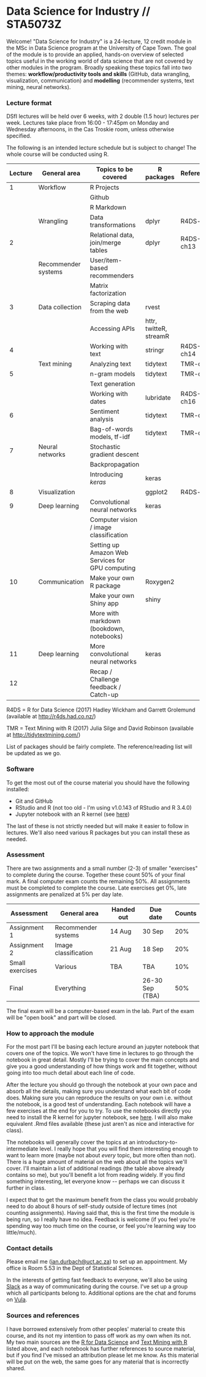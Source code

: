 # Data Science for Industry // STA5073Z

Welcome! "Data Science for Industry" is a 24-lecture, 12 credit module in the MSc in Data Science program at the University of Cape Town. The goal of the module is to provide an applied, hands-on overview of selected topics useful in the working world of data science that are not covered by other modules in the program. Broadly speaking these topics fall into two themes: **workflow/productivity tools and skills** (GitHub, data wrangling, visualization, communication) and **modelling** (recommender systems, text mining, neural networks).

### Lecture format

DSfI lectures will be held over 6 weeks, with 2 double  (1.5 hour) lectures per week. Lectures take place from 16:00 - 17:45pm on Monday and Wednesday afternoons, in the Cas Troskie room, unless otherwise specified.

The following is an intended lecture schedule but is subject to change! The whole course will be conducted using R.

|Lecture |  General area   |Topics to be covered | R packages | References
|--------|-----|-------------------------|----------|-------------------
|1       | Workflow     | R Projects            |   |
|        |              | Github                |   |
|        |              | R Markdown            |   |
|        | Wrangling    | Data transformations  | dplyr  | R4DS-ch5 
|2        |              | Relational data, join/merge tables | dplyr | R4DS-ch13
|        | Recommender systems | User/item-based recommenders |  |
|        |                     | Matrix factorization |  |
|3        | Data collection |  Scraping data from the web    | rvest  |
|        |    | Accessing APIs  | httr, twitteR, streamR  |
|4      |  | Working with text     | stringr | R4DS-ch14 
|        | Text mining | Analyzing text | tidytext | TMR-ch3
|5        | | n-gram models | tidytext | TMR-ch3
|        | | Text generation |  | 
|    | | Working with dates                 | lubridate | R4DS-ch16
|6    |  | Sentiment analysis                 | tidytext | TMR-ch2
|       |               | Bag-of-words models, tf-idf     | tidytext | TMR-ch4
|7       | Neural networks | Stochastic gradient descent    |     |
|        |                 | Backpropagation                |     |
|        |                 | Introducing *keras*            | keras    |
|8       | Visualization |  | ggplot2 | R4DS-ch3
|9       | Deep learning | Convolutional neural networks | keras    |
|        |               | Computer vision / image classification |   |
|        |               | Setting up Amazon Web Services for GPU computing |   
|10       | Communication | Make your own R package | Roxygen2    |
|        |                | Make your own Shiny app             | shiny    |
|       |       |   More with markdown (bookdown, notebooks) | |
|11      | Deep learning | More convolutional neural networks   | keras    |
|12      |               | Recap / Challenge feedback / Catch-up   |       |

R4DS = R for Data Science (2017) Hadley Wickham and Garrett Grolemund (available at http://r4ds.had.co.nz/)

TMR = Text Mining with R (2017) Julia Silge and David Robinson (available at http://tidytextmining.com/)

List of packages should be fairly complete. The reference/reading list will be updated as we go.

### Software

To get the most out of the course material you should have the following installed:

* Git and GitHub
* RStudio and R (not too old - I'm using v1.0.143 of RStudio and R 3.4.0)
* Jupyter notebook with an R kernel (see [here](https://github.com/IRkernel/IRkernel/blob/master/README.md))

The last of these is not strictly needed but will make it easier to follow in lectures. We'll also need various R packages but you can install these as needed.

### Assessment

There are two assignments and a small number (2-3) of smaller "exercises" to complete during the course. Together these count 50% of your final mark. A final computer exam counts the remaining 50%. All assignments must be completed to complete the course. Late exercises get 0%, late assignments are penalized at 5% per day late. 

|Assessment |  General area   |Handed out | Due date | Counts
|--------|-----|-----|-----|-----
|Assignment 1  | Recommender systems  |  14 Aug | 30 Sep | 20%
|Assignment 2  | Image classification  |  21 Aug | 18 Sep  | 20%
|Small exercises | Various | TBA | TBA | 10%
|Final | Everything | | 26-30 Sep (TBA) | 50%

The final exam will be a computer-based exam in the lab. Part of the exam will be "open book" and part will be closed.

### How to approach the module

For the most part I'll be basing each lecture around an jupyter notebook that covers one of the topics. We won't have time in lectures to go through the notebook in great detail. Mostly I'll be trying to cover the main concepts and give you a good understanding of how things work and fit together, without going into too much detail about each line of code. 

After the lecture you should go through the notebook at your own pace and absorb all the details, making sure you understand what each bit of code does. Making sure you can reproduce the results on your own i.e. without the notebook, is a good test of understanding. Each notebook will have a few exercises at the end for you to try. To use the notebooks directly you need to install the R kernel for jupyter notebook, see [here](https://github.com/IRkernel/IRkernel/blob/master/README.md). I will also make equivalent .Rmd files available (these just aren't as nice and interactive for class).

The notebooks will generally cover the topics at an introductory-to-intermediate level. I really hope that you will find them interesting enough to want to learn more (maybe not about *every* topic, but more often than not). There is a huge amount of material on the web about all the topics we'll cover. I'll maintain a list of additional readings (the table above already contains so me), but you'll benefit a lot from reading widely. If you find something interesting, let everyone know -- perhaps we can discuss it further in class.

I expect that to get the maximum benefit from the class you would probably need to do about 8 hours of self-study outside of lecture times (not counting assignments). Having said that, this is the first time the module is being run, so I really have no idea. Feedback is welcome (if you feel you're spending way too much time on the course, or feel you're learning way too little/much).

### Contact details

Please email me (ian.durbach@uct.ac.za) to set up an appointment. My office is Room 5.53 in the Dept of Statistical Sciences. 

In the interests of getting fast feedback to everyone, we'll also be using [Slack](www.slack.com) as a way of communicating during the course. I've set up a group which all participants belong to. Additional options are the chat and forums on [Vula](https://vula.uct.ac.za/portal).

### Sources and references

I have borrowed extensively from other peoples' material to create this course, and its not my intention to pass off work as my own when its not. My two main sources are the [R for Data Science](http://r4ds.had.co.nz/) and [Text Mining with R](http://tidytextmining.com/) listed above, and each notebook has further references to source material, but if you find I've missed an attribution please let me know. As this material will be put on the web, the same goes for any material that is incorrectly shared.


